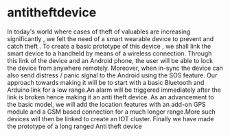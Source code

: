 # antitheftdevice
 In today's world where cases of theft of valuables are increasing significantly , we felt the need of a smart wearable device to prevent and catch theft . To create a basic  prototype of this device , we shall link the smart device to a handheld by means of a wireless connection. Through this link of the device and an Android phone, the user will be able to lock the device from anywhere remotely. Moreover, when in-sync the device can also send distress / panic signal to the Android using the SOS feature. Our approach towards making it will be to start with a basic Bluetooth and Arduino link for a low range.An alarm will be triggered immediately after the link is broken hence making it an anti theft device. As an advancement to the basic model, we will add the location features with an add-on GPS module and a GSM based connection for a much longer range.More such devices will then be linked to create an IOT cluster. Finally we have made the prototype of a long ranged Anti theft device
